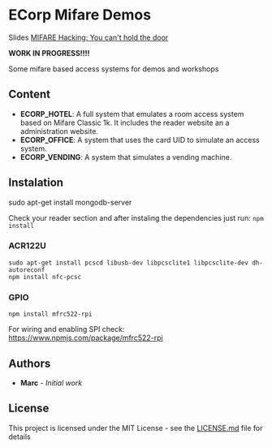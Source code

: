 # ECorp Mifare Demos

Slides [MIFARE Hacking: You can't hold the door](https://github.com/h4ng3r/Slides/raw/master/NavajaNegra_2018_MIFARE_Hacking_You_cant_hold_the_door.pdf)

**WORK IN PROGRESS!!!!**

Some mifare based access systems for demos and workshops

## Content

* **ECORP_HOTEL**: A full system that emulates a room access system based on Mifare Classic 1k. It includes the reader website an a administration website.
* **ECORP_OFFICE**: A system that uses the card UID to simulate an access system.
* **ECORP_VENDING**: A system that simulates a vending machine.


## Instalation

sudo apt-get install mongodb-server


Check your reader section and after instaling the dependencies just run:
```npm install```


### ACR122U
```
sudo apt-get install pcscd libusb-dev libpcsclite1 libpcsclite-dev dh-autoreconf
npm install nfc-pcsc
```

### GPIO
```
npm install mfrc522-rpi
```
For wiring and enabling SPI check: https://www.npmjs.com/package/mfrc522-rpi


## Authors

* **Marc** - *Initial work*

## License

This project is licensed under the MIT License - see the [LICENSE.md](LICENSE.md) file for details
